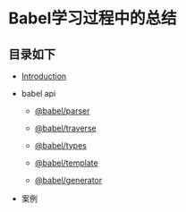 # Babel学习过程中的总结

## 目录如下

* [Introduction](./introduce/index.md)

* babel api

    + [@babel/parser](./api/parser/index.md)

    + [@babel/traverse](./api/traverse/index.md)

    + [@babel/types](./api/types/index.md)

    + [@babel/template](./api/template/index.md)

    + [@babel/generator](./api/generator/index.md)

* 案例
